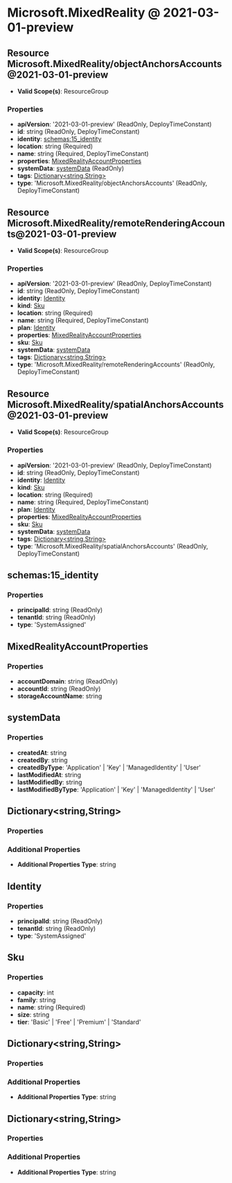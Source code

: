 # Microsoft.MixedReality @ 2021-03-01-preview

## Resource Microsoft.MixedReality/objectAnchorsAccounts@2021-03-01-preview
* **Valid Scope(s)**: ResourceGroup
### Properties
* **apiVersion**: '2021-03-01-preview' (ReadOnly, DeployTimeConstant)
* **id**: string (ReadOnly, DeployTimeConstant)
* **identity**: [schemas:15_identity](#schemas15identity)
* **location**: string (Required)
* **name**: string (Required, DeployTimeConstant)
* **properties**: [MixedRealityAccountProperties](#mixedrealityaccountproperties)
* **systemData**: [systemData](#systemdata) (ReadOnly)
* **tags**: [Dictionary<string,String>](#dictionarystringstring)
* **type**: 'Microsoft.MixedReality/objectAnchorsAccounts' (ReadOnly, DeployTimeConstant)

## Resource Microsoft.MixedReality/remoteRenderingAccounts@2021-03-01-preview
* **Valid Scope(s)**: ResourceGroup
### Properties
* **apiVersion**: '2021-03-01-preview' (ReadOnly, DeployTimeConstant)
* **id**: string (ReadOnly, DeployTimeConstant)
* **identity**: [Identity](#identity)
* **kind**: [Sku](#sku)
* **location**: string (Required)
* **name**: string (Required, DeployTimeConstant)
* **plan**: [Identity](#identity)
* **properties**: [MixedRealityAccountProperties](#mixedrealityaccountproperties)
* **sku**: [Sku](#sku)
* **systemData**: [systemData](#systemdata)
* **tags**: [Dictionary<string,String>](#dictionarystringstring)
* **type**: 'Microsoft.MixedReality/remoteRenderingAccounts' (ReadOnly, DeployTimeConstant)

## Resource Microsoft.MixedReality/spatialAnchorsAccounts@2021-03-01-preview
* **Valid Scope(s)**: ResourceGroup
### Properties
* **apiVersion**: '2021-03-01-preview' (ReadOnly, DeployTimeConstant)
* **id**: string (ReadOnly, DeployTimeConstant)
* **identity**: [Identity](#identity)
* **kind**: [Sku](#sku)
* **location**: string (Required)
* **name**: string (Required, DeployTimeConstant)
* **plan**: [Identity](#identity)
* **properties**: [MixedRealityAccountProperties](#mixedrealityaccountproperties)
* **sku**: [Sku](#sku)
* **systemData**: [systemData](#systemdata)
* **tags**: [Dictionary<string,String>](#dictionarystringstring)
* **type**: 'Microsoft.MixedReality/spatialAnchorsAccounts' (ReadOnly, DeployTimeConstant)

## schemas:15_identity
### Properties
* **principalId**: string (ReadOnly)
* **tenantId**: string (ReadOnly)
* **type**: 'SystemAssigned'

## MixedRealityAccountProperties
### Properties
* **accountDomain**: string (ReadOnly)
* **accountId**: string (ReadOnly)
* **storageAccountName**: string

## systemData
### Properties
* **createdAt**: string
* **createdBy**: string
* **createdByType**: 'Application' | 'Key' | 'ManagedIdentity' | 'User'
* **lastModifiedAt**: string
* **lastModifiedBy**: string
* **lastModifiedByType**: 'Application' | 'Key' | 'ManagedIdentity' | 'User'

## Dictionary<string,String>
### Properties
### Additional Properties
* **Additional Properties Type**: string

## Identity
### Properties
* **principalId**: string (ReadOnly)
* **tenantId**: string (ReadOnly)
* **type**: 'SystemAssigned'

## Sku
### Properties
* **capacity**: int
* **family**: string
* **name**: string (Required)
* **size**: string
* **tier**: 'Basic' | 'Free' | 'Premium' | 'Standard'

## Dictionary<string,String>
### Properties
### Additional Properties
* **Additional Properties Type**: string

## Dictionary<string,String>
### Properties
### Additional Properties
* **Additional Properties Type**: string

